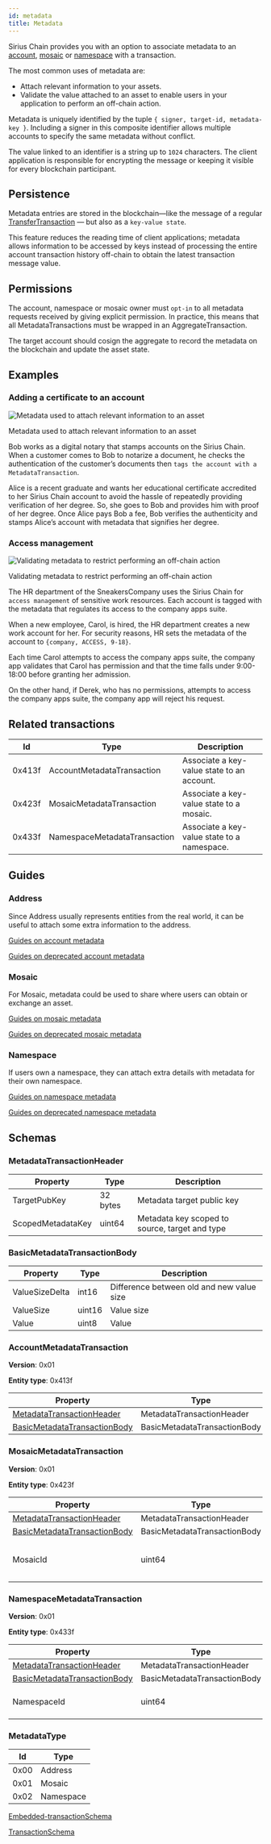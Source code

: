 ```yaml
---
id: metadata
title: Metadata
---
```


Sirius Chain provides you with an option to associate metadata to an [account](./account.md), [mosaic](./mosaic.md) or [namespace](./namespace.md) with a transaction.

The most common uses of metadata are:

- Attach relevant information to your assets.
- Validate the value attached to an asset to enable users in your application to perform an off-chain action.

Metadata is uniquely identified by the tuple `{ signer, target-id, metadata-key }`. Including a signer in this composite identifier allows multiple accounts to specify the same metadata without conflict.

The value linked to an identifier is a string up to `1024` characters. The client application is responsible for encrypting the message or keeping it visible for every blockchain participant.

## Persistence

Metadata entries are stored in the blockchain—like the message of a regular [TransferTransaction](./transfer-transaction.md) — but also as a `key-value state`.

This feature reduces the reading time of client applications; metadata allows information to be accessed by keys instead of processing the entire account transaction history off-chain to obtain the latest transaction message value.

## Permissions

The account, namespace or mosaic owner must `opt-in` to all metadata requests received by giving explicit permission. In practice, this means that all MetadataTransactions must be wrapped in an AggregateTransaction.

The target account should cosign the aggregate to record the metadata on the blockchain and update the asset state.

## Examples

### Adding a certificate to an account

![Metadata used to attach relevant information to an asset](/img/metadata-certificate.png "Metadata used to attach relevant information to an asset")

<p class=caption>Metadata used to attach relevant information to an asset</p>

Bob works as a digital notary that stamps accounts on the Sirius Chain. When a customer comes to Bob to notarize a document, he checks the authentication of the customer’s documents then `tags the account with a MetadataTransaction`.

Alice is a recent graduate and wants her educational certificate accredited to her Sirius Chain account to avoid the hassle of repeatedly providing verification of her degree. So, she goes to Bob and provides him with proof of her degree. Once Alice pays Bob a fee, Bob verifies the authenticity and stamps Alice’s account with metadata that signifies her degree.

### Access management

![Validating metadata to restrict performing an off-chain action](/img/metadata-access-control.png "Validating metadata to restrict performing an off-chain action")

<p class=caption>Validating metadata to restrict performing an off-chain action</p>

The HR department of the SneakersCompany uses the Sirius Chain for `access management` of sensitive work resources. Each account is tagged with the metadata that regulates its access to the company apps suite.

When a new employee, Carol, is hired, the HR department creates a new work account for her. For security reasons, HR sets the metadata of the account to `{company, ACCESS, 9-18}`.

Each time Carol attempts to access the company apps suite, the company app validates that Carol has permission and that the time falls under 9:00-18:00 before granting her admission.

On the other hand, if Derek, who has no permissions, attempts to access the company apps suite, the company app will reject his request.

## Related transactions

| **Id** | **Type**                     | **Description**                             |
| ------ | ---------------------------- | ------------------------------------------- |
| 0x413f | AccountMetadataTransaction   | Associate a key-value state to an account.  |
| 0x423f | MosaicMetadataTransaction    | Associate a key-value state to a mosaic.    |
| 0x433f | NamespaceMetadataTransaction | Associate a key-value state to a namespace. |

## Guides

### Address

Since Address usually represents entities from the real world, it can be useful to attach some extra information to the address. 

[Guides on account metadata](../guides/metadata-v2/account-metadata-v2.md)

[Guides on deprecated account metadata](../guides/metadata/account-metadata.md)

### Mosaic

For Mosaic, metadata could be used to share where users can obtain or exchange an asset.

[Guides on mosaic metadata](../guides/metadata-v2/mosaic-metadata-v2.md)

[Guides on deprecated mosaic metadata](../guides/metadata/mosaic-metadata.md)

### Namespace

If users own a namespace, they can attach extra details with metadata for their own namespace.

[Guides on namespace metadata](../guides/metadata-v2/namespace-metadata-v2.md)

[Guides on deprecated namespace metadata](../guides/metadata/namespace-metadata.md)

## Schemas

### MetadataTransactionHeader

| **Property**      | **Type** | **Description**                                |
|-------------------|----------|------------------------------------------------|
| TargetPubKey      | 32 bytes | Metadata target public key                     |
| ScopedMetadataKey | uint64   | Metadata key scoped to source, target and type |

### BasicMetadataTransactionBody

| **Property**   | **Type** | **Description**                           |
|----------------|----------|-------------------------------------------|
| ValueSizeDelta | int16    | Difference between old and new value size |
| ValueSize      | uint16   | Value size                                |
| Value          | uint8    | Value                                     |

### AccountMetadataTransaction

**Version**: 0x01

**Entity type**: 0x413f

| **Property**                                                  | **Type**                     | **Description** |
|---------------------------------------------------------------|------------------------------|-----------------|
| [MetadataTransactionHeader](#metadatatransactionheader)       | MetadataTransactionHeader    |                 |
| [BasicMetadataTransactionBody](#basicmetadatatransactionbody) | BasicMetadataTransactionBody |                 |

### MosaicMetadataTransaction

**Version**: 0x01

**Entity type**: 0x423f

| **Property**                                                  | **Type**                     | **Description**               |
|---------------------------------------------------------------|------------------------------|-------------------------------|
| [MetadataTransactionHeader](#metadatatransactionheader)       | MetadataTransactionHeader    |                               |
| [BasicMetadataTransactionBody](#basicmetadatatransactionbody) | BasicMetadataTransactionBody |                               |
| MosaicId                                                      | uint64                       | The id of the affected mosaic |

### NamespaceMetadataTransaction

**Version**: 0x01

**Entity type**: 0x433f

| **Property**                                                  | **Type**                     | **Description**         |
|---------------------------------------------------------------|------------------------------|-------------------------|
| [MetadataTransactionHeader](#metadatatransactionheader)       | MetadataTransactionHeader    |                         |
| [BasicMetadataTransactionBody](#basicmetadatatransactionbody) | BasicMetadataTransactionBody |                         |
| NamespaceId                                                   | uint64                       | The id of the namespace |

### MetadataType

| **Id** | **Type**  |
| ------ | --------- |
| 0x00   | Address   |
| 0x01   | Mosaic    |
| 0x02   | Namespace |

[Embedded-transactionSchema](../protocol/transaction#embeddedtransaction)

[TransactionSchema](../protocol/transaction#transaction)
